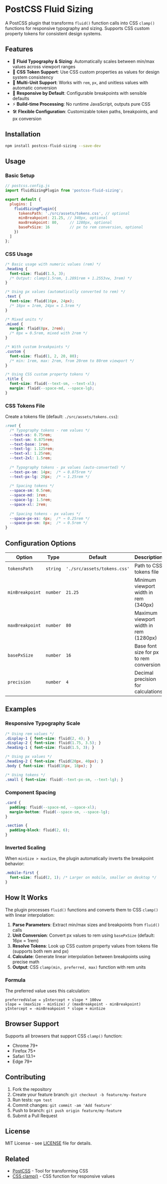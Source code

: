 # PostCSS Fluid Sizing

A PostCSS plugin that transforms `fluid()` function calls into CSS `clamp()` functions for responsive typography and sizing. Supports CSS custom property tokens for consistent design systems.

## Features

- 🔄 **Fluid Typography & Sizing**: Automatically scales between min/max values across viewport ranges
- 🎯 **CSS Token Support**: Use CSS custom properties as values for design system consistency  
- 📐 **Multi-Unit Support**: Works with `rem`, `px`, and unitless values with automatic conversion
- 📱 **Responsive by Default**: Configurable breakpoints with sensible defaults
- ⚡ **Build-time Processing**: No runtime JavaScript, outputs pure CSS
- 🛠️ **Flexible Configuration**: Customizable token paths, breakpoints, and px conversion

## Installation

```bash
npm install postcss-fluid-sizing --save-dev
```

## Usage

### Basic Setup

```js
// postcss.config.js
import fluidSizingPlugin from 'postcss-fluid-sizing';

export default {
  plugins: [
    fluidSizingPlugin({
      tokensPath: './src/assets/tokens.css', // optional
      minBreakpoint: 21.25, // 340px, optional  
      maxBreakpoint: 80,     // 1280px, optional
      basePxSize: 16         // px to rem conversion, optional
    })
  ]
};
```

### CSS Usage

```css
/* Basic usage with numeric values (rem) */
.heading {
  font-size: fluid(1.5, 3);
  /* Output: clamp(1.5rem, 1.2891rem + 1.2553vw, 3rem) */
}

/* Using px values (automatically converted to rem) */
.text {
  font-size: fluid(16px, 24px);
  /* 16px = 1rem, 24px = 1.5rem */
}

/* Mixed units */
.mixed {
  margin: fluid(8px, 2rem);
  /* 8px = 0.5rem, mixed with 2rem */
}

/* With custom breakpoints */
.custom {
  font-size: fluid(1, 2, 20, 80);
  /* min: 1rem, max: 2rem, from 20rem to 80rem viewport */
}

/* Using CSS custom property tokens */
.title {
  font-size: fluid(--text-sm, --text-xl);
  margin: fluid(--space-md, --space-lg);
}
```

### CSS Tokens File

Create a tokens file (default: `./src/assets/tokens.css`):

```css
:root {
  /* Typography tokens - rem values */
  --text-xs: 0.75rem;
  --text-sm: 0.875rem; 
  --text-base: 1rem;
  --text-lg: 1.125rem;
  --text-xl: 1.25rem;
  --text-2xl: 1.5rem;
  
  /* Typography tokens - px values (auto-converted) */
  --text-px-sm: 14px;  /* → 0.875rem */
  --text-px-lg: 20px;  /* → 1.25rem */
  
  /* Spacing tokens */
  --space-sm: 0.5rem;
  --space-md: 1rem;
  --space-lg: 1.5rem;
  --space-xl: 2rem;
  
  /* Spacing tokens - px values */
  --space-px-xs: 4px;  /* → 0.25rem */
  --space-px-sm: 8px;  /* → 0.5rem */
}
```

## Configuration Options

| Option | Type | Default | Description |
|--------|------|---------|-------------|
| `tokensPath` | `string` | `'./src/assets/tokens.css'` | Path to CSS tokens file |
| `minBreakpoint` | `number` | `21.25` | Minimum viewport width in rem (340px) |  
| `maxBreakpoint` | `number` | `80` | Maximum viewport width in rem (1280px) |
| `basePxSize` | `number` | `16` | Base font size for px to rem conversion |
| `precision` | `number` | `4` | Decimal precision for calculations |

## Examples

### Responsive Typography Scale

```css
/* Using rem values */
.display-1 { font-size: fluid(2, 4); }
.display-2 { font-size: fluid(1.75, 3.5); }
.heading-1 { font-size: fluid(1.5, 3); }

/* Using px values */
.heading-2 { font-size: fluid(20px, 40px); }
.body { font-size: fluid(16px, 18px); }

/* Using tokens */
.small { font-size: fluid(--text-px-sm, --text-lg); }
```

### Component Spacing

```css
.card {
  padding: fluid(--space-md, --space-xl);
  margin-bottom: fluid(--space-sm, --space-lg);
}

.section {
  padding-block: fluid(2, 6);
}
```

### Inverted Scaling

When `minSize > maxSize`, the plugin automatically inverts the breakpoint behavior:

```css
.mobile-first {
  font-size: fluid(2, 1); /* Larger on mobile, smaller on desktop */
}
```

## How It Works

The plugin processes `fluid()` functions and converts them to CSS `clamp()` with linear interpolation:

1. **Parse Parameters**: Extract min/max sizes and breakpoints from `fluid()` calls
2. **Unit Conversion**: Convert px values to rem using `basePxSize` (default: 16px = 1rem)
3. **Resolve Tokens**: Look up CSS custom property values from tokens file (supports both rem and px)
4. **Calculate**: Generate linear interpolation between breakpoints using precise math
5. **Output**: CSS `clamp(min, preferred, max)` function with rem units

### Formula

The preferred value uses this calculation:
```
preferredValue = yIntercept + slope * 100vw
slope = (maxSize - minSize) / (maxBreakpoint - minBreakpoint)  
yIntercept = -minBreakpoint * slope + minSize
```

## Browser Support

Supports all browsers that support CSS `clamp()` function:
- Chrome 79+
- Firefox 75+ 
- Safari 13.1+
- Edge 79+

## Contributing

1. Fork the repository
2. Create your feature branch: `git checkout -b feature/my-feature`
3. Run tests: `npm test`
4. Commit changes: `git commit -am 'Add feature'`
5. Push to branch: `git push origin feature/my-feature`
6. Submit a Pull Request

## License

MIT License - see [LICENSE](LICENSE) file for details.

## Related

- [PostCSS](https://postcss.org/) - Tool for transforming CSS
- [CSS clamp()](https://developer.mozilla.org/en-US/docs/Web/CSS/clamp) - CSS function for responsive values